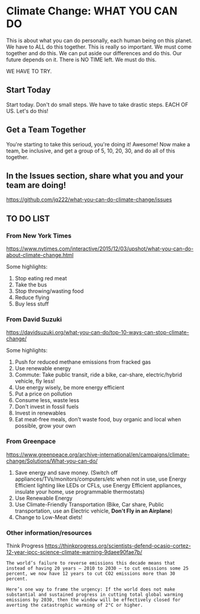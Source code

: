 # Climate Change: WHAT YOU CAN DO

This is about what you can do personally, each human being on this planet. We have to ALL do this together. This is really so important. We must come together and do this. We can put aside our differences and do this. Our future depends on it. There is NO TIME left. We must do this.

WE HAVE TO TRY. 

## Start Today

Start today. Don't do small steps. We have to take drastic steps. EACH OF US. Let's do this!

## Get a Team Together

You're starting to take this serioud, you're doing it! Awesome! Now make a team, be inclusive, and get a group of 5, 10, 20, 30, and do all of this together.

## In the Issues section, share what you and your team are doing!

https://github.com/jq222/what-you-can-do-climate-change/issues

## TO DO LIST

### From New York Times

https://www.nytimes.com/interactive/2015/12/03/upshot/what-you-can-do-about-climate-change.html

Some highlights:

1. Stop eating red meat
1. Take the bus
1. Stop throwing/wasting food
1. Reduce flying
1. Buy less stuff


### From David Suzuki

https://davidsuzuki.org/what-you-can-do/top-10-ways-can-stop-climate-change/

Some highlights:

1. Push for reduced methane emissions from fracked gas
1. Use renewable energy
1. Commute: Take public transit, ride a bike, car-share, electric/hybrid vehicle, fly less!
1. Use energy wisely, be more energy efficient
1. Put a price on pollution
1. Consume less, waste less
1. Don't invest in fossil fuels
1. Invest in renewables
1. Eat meat-free meals, don't waste food, buy organic and local when possible, grow your own

### From Greenpace

https://www.greenpeace.org/archive-international/en/campaigns/climate-change/Solutions/What-you-can-do/

1. Save energy and save money. (Switch off appliances/TVs/monitors/computers/etc when not in use, use Energy Efficient lighting like LEDs or CFLs, use Energy Efficient appliances, insulate your home, use programmable thermostats)
1. Use Renewable Energy
1. Use Climate-Friendly Transportation (Bike, Car share, Public transportation, use an Electric vehicle, **Don't Fly in an Airplane**)
1. Change to Low-Meat diets!


### Other information/resources

Think Progress https://thinkprogress.org/scientists-defend-ocasio-cortez-12-year-ipcc-science-climate-warning-9daee90fae7b/

```
The world’s failure to reverse emissions this decade means that instead of having 20 years — 2010 to 2030 — to cut emissions some 25 percent, we now have 12 years to cut CO2 emissions more than 30 percent.
```

```
Here’s one way to frame the urgency: If the world does not make substantial and sustained progress in cutting total global warming emissions by 2030, then the window will be effectively closed for averting the catastrophic warming of 2°C or higher.
```
